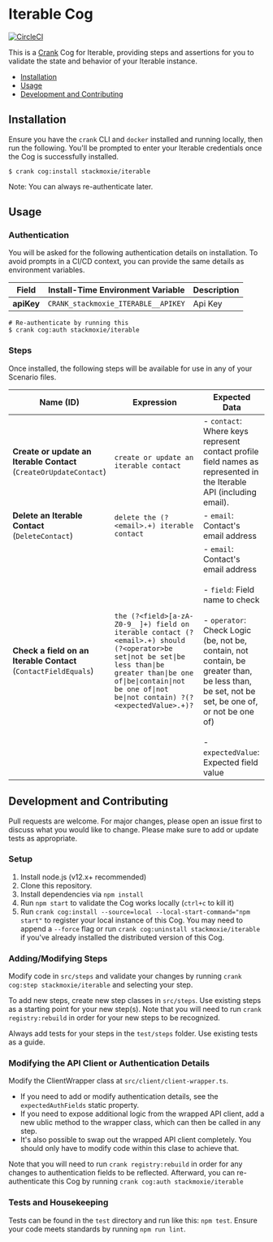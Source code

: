 # Iterable Cog

[![CircleCI](https://circleci.com/gh/run-crank/cog-iterable/tree/master.svg?style=svg)](https://circleci.com/gh/run-crank/cog-iterable/tree/master)

This is a [Crank][what-is-crank] Cog for Iterable, providing
steps and assertions for you to validate the state and behavior of your
Iterable instance.

* [Installation](#installation)
* [Usage](#usage)
* [Development and Contributing](#development-and-contributing)

## Installation

Ensure you have the `crank` CLI and `docker` installed and running locally,
then run the following.  You'll be prompted to enter your Iterable
credentials once the Cog is successfully installed.

```shell-session
$ crank cog:install stackmoxie/iterable
```

Note: You can always re-authenticate later.

## Usage

### Authentication
<!-- run `crank cog:readme stackmoxie/iterable` to update -->
<!-- authenticationDetails -->
You will be asked for the following authentication details on installation. To avoid prompts in a CI/CD context, you can provide the same details as environment variables.

| Field | Install-Time Environment Variable | Description |
| --- | --- | --- |
| **apiKey** | `CRANK_stackmoxie_ITERABLE__APIKEY` | Api Key |

```shell-session
# Re-authenticate by running this
$ crank cog:auth stackmoxie/iterable
```
<!-- authenticationDetailsEnd -->

### Steps
Once installed, the following steps will be available for use in any of your
Scenario files.

<!-- run `crank cog:readme stackmoxie/iterable` to update -->
<!-- stepDetails -->
| Name (ID) | Expression | Expected Data |
| --- | --- | --- |
| **Create or update an Iterable Contact**<br>(`CreateOrUpdateContact`) | `create or update an iterable contact` | - `contact`: Where keys represent contact profile field names as represented in the Iterable API (including email). |
| **Delete an Iterable Contact**<br>(`DeleteContact`) | `delete the (?<email>.+) iterable contact` | - `email`: Contact's email address |
| **Check a field on an Iterable Contact**<br>(`ContactFieldEquals`) | `the (?<field>[a-zA-Z0-9_ ]+) field on iterable contact (?<email>.+) should (?<operator>be set\|not be set\|be less than\|be greater than\|be one of\|be\|contain\|not be one of\|not be\|not contain) ?(?<expectedValue>.+)?` | - `email`: Contact's email address <br><br>- `field`: Field name to check <br><br>- `operator`: Check Logic (be, not be, contain, not contain, be greater than, be less than, be set, not be set, be one of, or not be one of) <br><br>- `expectedValue`: Expected field value |
<!-- stepDetailsEnd -->

## Development and Contributing
Pull requests are welcome. For major changes, please open an issue first to
discuss what you would like to change. Please make sure to add or update tests
as appropriate.

### Setup

1. Install node.js (v12.x+ recommended)
2. Clone this repository.
3. Install dependencies via `npm install`
4. Run `npm start` to validate the Cog works locally (`ctrl+c` to kill it)
5. Run `crank cog:install --source=local --local-start-command="npm start"` to
   register your local instance of this Cog. You may need to append a `--force`
   flag or run `crank cog:uninstall stackmoxie/iterable` if you've already
   installed the distributed version of this Cog.

### Adding/Modifying Steps
Modify code in `src/steps` and validate your changes by running
`crank cog:step stackmoxie/iterable` and selecting your step.

To add new steps, create new step classes in `src/steps`. Use existing steps as
a starting point for your new step(s). Note that you will need to run
`crank registry:rebuild` in order for your new steps to be recognized.

Always add tests for your steps in the `test/steps` folder. Use existing tests
as a guide.

### Modifying the API Client or Authentication Details
Modify the ClientWrapper class at `src/client/client-wrapper.ts`.

- If you need to add or modify authentication details, see the
  `expectedAuthFields` static property.
- If you need to expose additional logic from the wrapped API client, add a new
  ublic method to the wrapper class, which can then be called in any step.
- It's also possible to swap out the wrapped API client completely. You should
  only have to modify code within this clase to achieve that.

Note that you will need to run `crank registry:rebuild` in order for any
changes to authentication fields to be reflected. Afterward, you can
re-authenticate this Cog by running `crank cog:auth stackmoxie/iterable`

### Tests and Housekeeping
Tests can be found in the `test` directory and run like this: `npm test`.
Ensure your code meets standards by running `npm run lint`.

[what-is-crank]: https://crank.run?utm_medium=readme&utm_source=stackmoxie%2Fiterable
